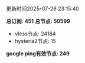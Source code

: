 更新时间2025-07-26 23:15:40

**总订阅: 451**
**总节点: 50599**
- vless节点: 24184
- hysteria2节点: 15

**google ping有效节点: 249**
